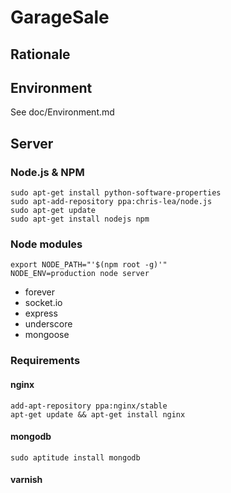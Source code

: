 GarageSale
==========

Rationale
---------

Environment
-----------
See doc/Environment.md

Server
------

### Node.js & NPM
    sudo apt-get install python-software-properties
    sudo apt-add-repository ppa:chris-lea/node.js
    sudo apt-get update
    sudo apt-get install nodejs npm

### Node modules
    export NODE_PATH="'$(npm root -g)'"
    NODE_ENV=production node server
* forever
* socket.io
* express
* underscore
* mongoose

### Requirements
#### nginx
    add-apt-repository ppa:nginx/stable
    apt-get update && apt-get install nginx
#### mongodb
    sudo aptitude install mongodb
#### varnish

